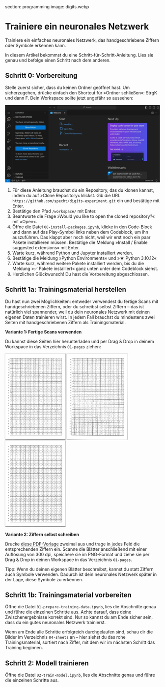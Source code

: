 <div class='meta'>
section: programming
image: digits.webp
</div>

# Trainiere ein neuronales Netzwerk

<p class='abstract'>
Trainiere ein einfaches neuronales Netzwerk, das handgeschriebene Ziffern oder Symbole erkennen kann.
</p>

In diesem Artikel bekommst du eine Schritt-für-Schritt-Anleitung. Lies sie genau und befolge einen Schritt nach dem anderen.

## Schritt 0: Vorbereitung

Stelle zuerst sicher, dass du keinen Ordner geöffnet hast. Um sicherzugehen, drücke einfach den Shortcut für »Ordner schließen«: <span class='key'>Strg</span><span class='key'>K</span> und dann <span class='key'>F</span>. Dein Workspace sollte jetzt ungefähr so aussehen:

<img class='full' src='fresh-start.webp'>

1. Für diese Anleitung brauchst du ein Repository, das du klonen kannst, indem du auf »Clone Repository« klickst. Gib die URL `https://github.com/specht/digits-experiment.git` ein und bestätige mit <span class='key'>Enter</span>.
2. Bestätige den Pfad `/workspace/` mit <span class='key'>Enter</span>.
3. Beantworte die Frage »Would you like to open the cloned repository?« mit »Open«.
4. Öffne die Datei `00-install-packages.ipynb`, klicke in den Code-Block und dann auf das Play-Symbol links neben dem Codeblock, um ihn auszuführen. Das klappt aber noch nicht, weil wir erst noch ein paar Pakete installieren müssen. Bestätige die Meldung »Install / Enable suggested extensions« mit <span class='key'>Enter</span>.
5. Warte kurz, während Python und Jupyter installiert werden.
6. Bestätige die Meldung »Python Environments« und »★ Python 3.10.12«
7. Warte kurz, während weitere Pakete installiert werden, bis du die Meldung »✅ Pakete installiert« ganz unten unter dem Codeblock siehst.
7. Herzlichen Glückwunsch! Du hast die Vorbereitung abgeschlossen.

## Schritt 1a: Trainingsmaterial herstellen

Du hast nun zwei Möglichkeiten: entweder verwendest du fertige Scans mit handgeschriebenen Ziffern, oder du schreibst selbst Ziffern &ndash; das ist natürlich viel spannender, weil du dein neuronales Netzwerk mit deinen eigenen Daten trainieren wirst. In jedem Fall brauchst du mindestens zwei Seiten mit handgeschriebenen Ziffern als Trainingsmaterial.

<b>Variante 1: Fertige Scans verwenden</b>

Du kannst diese Seiten hier herunterladen und per Drag & Drop in deinem Workspace in das Verzeichnis `01-pages` ziehen:

<img src='blatt1.png' data-noconvert='1' style='height: 20em; box-shadow: 0 0 2px rgba(0,0,0,0.5);'>
<img src='blatt2.png' data-noconvert='1' style='height: 20em; box-shadow: 0 0 2px rgba(0,0,0,0.5);'>
<img src='blatt3.png' data-noconvert='1' style='height: 20em; box-shadow: 0 0 2px rgba(0,0,0,0.5);'>

<b>Variante 2: Ziffern selbst schreiben</b>

Drucke <a href='/docs/grid-digits.pdf'>diese PDF-Vorlage</a> zweimal aus und trage in jedes Feld die entsprechenden Ziffern ein. Scanne die Blätter anschließend mit einer Auflösung von 300 dpi, speichere sie im PNG-Format und ziehe sie per Drag & Drop in deinen Workspace in das Verzeichnis `01-pages`.

Tipp: Wenn du deinen eigenen Blätter beschreibst, kannst du statt Ziffern auch Symbole verwenden. Dadurch ist dein neuronales Netzwerk später in der Lage, diese Symbole zu erkennen.

## Schritt 1b: Trainingsmaterial vorbereiten

Öffne die Datei `01-prepare-training-data.ipynb`, lies die Abschnitte genau und führe die einzelnen Schritte aus. Achte darauf, dass deine Zwischenergebnisse korrekt sind. Nur so kannst du am Ende sicher sein, dass du ein gutes neuronales Netzwerk trainierst.

Wenn am Ende alle Schritte erfolgreich durchgelaufen sind, schau dir die Bilder im Verzeichnis `04-sheets` an – hier siehst du das rohe Trainingsmaterial, sortiert nach Ziffer, mit dem wir im nächsten Schritt das Training beginnen.

## Schritt 2: Modell trainieren

Öffne die Datei `02-train-model.ipynb`, lies die Abschnitte genau und führe die einzelnen Schritte aus.
